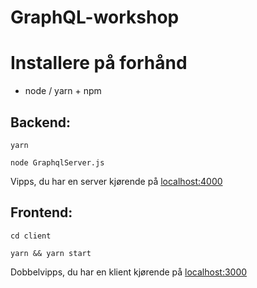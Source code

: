 # GraphQL-workshop

# Installere på forhånd
* node / yarn + npm

## Backend:

`yarn`

`node GraphqlServer.js `

Vipps, du har en server kjørende på [localhost:4000](http://localhost:4000/)

## Frontend:
                                   
`cd client`

`yarn && yarn start`

Dobbelvipps, du har en klient kjørende på [localhost:3000](http://localhost:3000)
